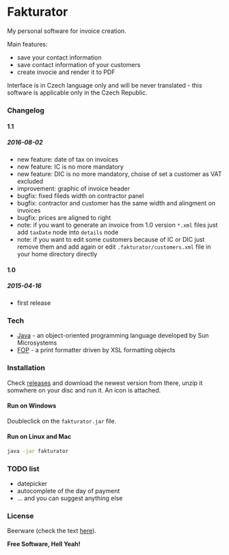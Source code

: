 # Fakturator
My personal software for invoice creation.

Main features:
  - save your contact information
  - save contact information of your customers
  - create invocie and render it to PDF

Interface is in Czech language only and will be never translated - this software is applicable only in the Czech Republic.

### Changelog
#### 1.1
##### 2016-08-02
- new feature: date of tax on invoices
- new feature: IC is no more mandatory
- new feature: DIC is no more mandatory, choise of set a customer as VAT excluded
- improvement: graphic of invoice header
- bugfix: fixed fileds width on contractor panel
- bugfix: contractor and customer has the same width and alingment on invoices
- bugfix: prices are aligned to right
- note: if you want to generate an invoice from 1.0 version `*.xml` files just add `taxDate` node into `details` node
- note: if you want to edit some customers because of IC or DIC just remove them and add again or edit `.fakturator/customers.xml` file in your home directory directly

#### 1.0
##### 2015-04-16
- first release

### Tech
* [Java](https://www.java.com/en/) - an object-oriented programming language developed by Sun Microsystems
* [FOP](https://xmlgraphics.apache.org/fop/) - a print formatter driven by XSL formatting objects

### Installation
Check [releases](https://github.com/akarienta/fakturator/releases) and download the newest version from there, unzip it somwhere on your disc and run it. An icon is attached.

#### Run on Windows
Doubleclick on the `fakturator.jar` file.

#### Run on Linux and Mac
```sh
java -jar fakturator
```
### TODO list
 - datepicker
 - autocomplete of the day of payment
 - ... and you can suggest anything else

### License
Beerware (check the text [here](https://github.com/akarienta/fakturator/blob/master/LICENSE)).

**Free Software, Hell Yeah!**